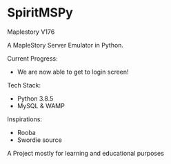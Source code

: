 # SpiritMSPy
Maplestory V176

A MapleStory Server Emulator in Python.

Current Progress:
- We are now able to get to login screen!

Tech Stack:
- Python 3.8.5
- MySQL & WAMP

Inspirations:
  - Rooba
  - Swordie source


A Project mostly for learning and educational purposes
